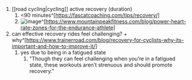1. [[road cycling|cycling]] active recovery (duration)
	1. <90 minutes^[https://fascatcoaching.com/tips/recovery/]
	2. ![image](https://images.squarespace-cdn.com/content/v1/5078313ae4b0e7addb844764/1441845381072-E7Y671HVKZX08CWUCW11/ke17ZwdGBToddI8pDm48kNptsgP_BQir-T8qosybtkdZw-zPPgdn4jUwVcJE1ZvWQUxwkmyExglNqGp0IvTJZamWLI2zvYWH8K3-s_4yszcp2ryTI0HqTOaaUohrI8PIguU-sV11r-Z6jBGRef1uF5TQf5twfQhLvG2XDpy3Vlg/image-asset.png?format=1000w)^[https://www.mountainpeakfitness.com/blog/power-heart-rate-zones-for-the-endurance-athlete]
2. can effective recovery rides feel challenging? + why^[https://www.trainerroad.com/blog/recovery-for-cyclists-why-its-important-and-how-to-improve-it/]
	1. yes due to being in a fatigued state
		1. "Though they can feel challenging when you’re in a fatigued state, these workouts aren’t strenuous and should promote recovery."